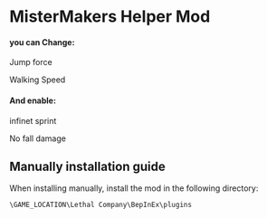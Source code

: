 # MisterMakers Helper Mod
#### you can Change:

Jump force

Walking Speed

#### And enable:

infinet sprint

No fall damage

## Manually installation guide
When installing manually, install the mod in the following directory:
```
\GAME_LOCATION\Lethal Company\BepInEx\plugins
```
